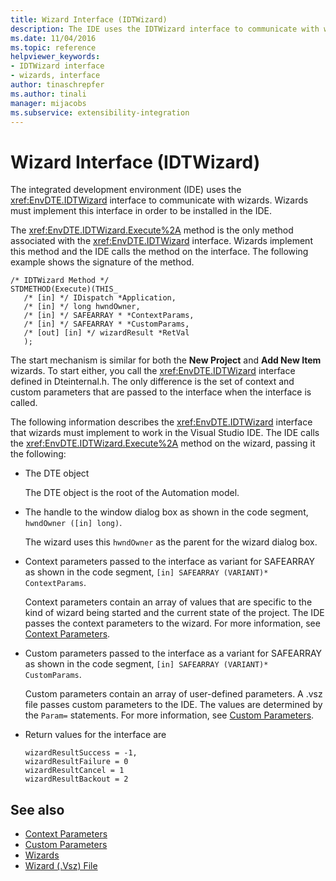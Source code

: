 ```yaml
---
title: Wizard Interface (IDTWizard)
description: The IDE uses the IDTWizard interface to communicate with wizards. Wizards must implement this interface to be installed in the IDE.
ms.date: 11/04/2016
ms.topic: reference
helpviewer_keywords:
- IDTWizard interface
- wizards, interface
author: tinaschrepfer
ms.author: tinali
manager: mijacobs
ms.subservice: extensibility-integration
---
```

# Wizard Interface (IDTWizard)

The integrated development environment (IDE) uses the <xref:EnvDTE.IDTWizard> interface to communicate with wizards. Wizards must implement this interface in order to be installed in the IDE.

 The <xref:EnvDTE.IDTWizard.Execute%2A> method is the only method associated with the <xref:EnvDTE.IDTWizard> interface. Wizards implement this method and the IDE calls the method on the interface. The following example shows the signature of the method.

```
/* IDTWizard Method */
STDMETHOD(Execute)(THIS_
   /* [in] */ IDispatch *Application,
   /* [in] */ long hwndOwner,
   /* [in] */ SAFEARRAY * *ContextParams,
   /* [in] */ SAFEARRAY * *CustomParams,
   /* [out] [in] */ wizardResult *RetVal
   );
```

 The start mechanism is similar for both the **New Project** and **Add New Item** wizards. To start either, you call the <xref:EnvDTE.IDTWizard> interface defined in Dteinternal.h. The only difference is the set of context and custom parameters that are passed to the interface when the interface is called.

 The following information describes the <xref:EnvDTE.IDTWizard> interface that wizards must implement to work in the Visual Studio IDE. The IDE calls the <xref:EnvDTE.IDTWizard.Execute%2A> method on the wizard, passing it the following:

- The DTE object

     The DTE object is the root of the Automation model.

- The handle to the window dialog box as shown in the code segment, `hwndOwner ([in] long)`.

     The wizard uses this `hwndOwner` as the parent for the wizard dialog box.

- Context parameters passed to the interface as variant for SAFEARRAY as shown in the code segment, `[in] SAFEARRAY (VARIANT)* ContextParams`.

     Context parameters contain an array of values that are specific to the kind of wizard being started and the current state of the project. The IDE passes  the context parameters to the wizard. For more information, see [Context Parameters](../../extensibility/internals/context-parameters.md).

- Custom parameters passed to the interface as a variant for SAFEARRAY as shown in the code segment, `[in] SAFEARRAY (VARIANT)* CustomParams`.

     Custom parameters contain an array of user-defined parameters. A .vsz file passes custom parameters to the IDE. The values are determined by the `Param=` statements. For more information, see [Custom Parameters](../../extensibility/internals/custom-parameters.md).

- Return values for the interface are

    ```
    wizardResultSuccess = -1,
    wizardResultFailure = 0
    wizardResultCancel = 1
    wizardResultBackout = 2
    ```

## See also
- [Context Parameters](../../extensibility/internals/context-parameters.md)
- [Custom Parameters](../../extensibility/internals/custom-parameters.md)
- [Wizards](../../extensibility/internals/wizards.md)
- [Wizard (.Vsz) File](../../extensibility/internals/wizard-dot-vsz-file.md)

